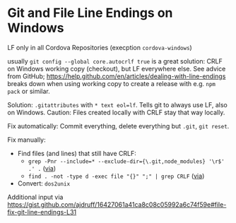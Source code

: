 # Git and File Line Endings on Windows

LF only in all Cordova Repositories (execption `cordova-windows`)

usually `git config --global core.autocrlf true` is a great solution: CRLF on Windows working copy (checkout), but LF everywhere else. See advice from GitHub; https://help.github.com/en/articles/dealing-with-line-endings
breaks down when using working copy to create a release with e.g. `npm pack` or similar.

Solution: `.gitattributes` with `* text eol=lf`. Tells git to always use LF, also on Windows.
Caution: Files created locally with CRLF stay that way locally.

Fix automatically:
Commit everything, delete everything but `.git`, `git reset`.

Fix manually:

- Find files (and lines) that still have CRLF:
  - `grep -Pnr --include=* --exclude-dir={\.git,node_modules} '\r$' .' .` ([via](https://stackoverflow.com/a/33281752/252627))
  - `find . -not -type d -exec file "{}" ";" | grep CRLF` ([via](https://stackoverflow.com/a/73969/252627))
- Convert: `dos2unix`

Additional input via https://gist.github.com/ajdruff/16427061a41ca8c08c05992a6c74f59e#file-fix-git-line-endings-L31
